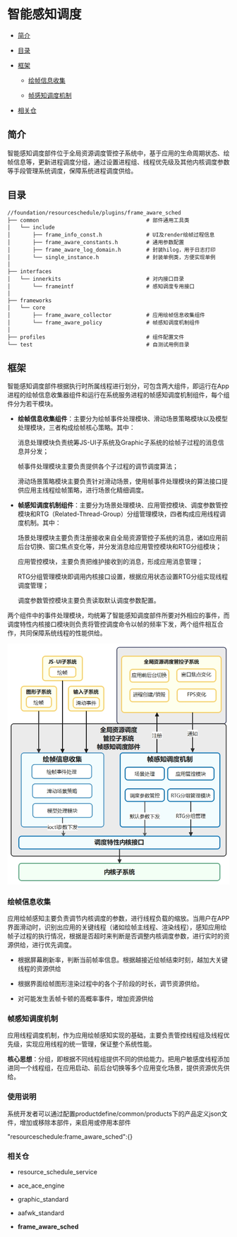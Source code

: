 # 智能感知调度

- [简介](#section_introduction)

- [目录](#section_catalogue)

-   [框架](#section_framework)
    
    - [绘帧信息收集](#section_strategy)
    
    -   [帧感知调度机制](#section_mechanism)
    
- [相关仓](#related_repositories)

  

## 简介<a name="section_introduction"></a>

智能感知调度部件位于全局资源调度管控子系统中，基于应用的生命周期状态、绘帧信息等，更新进程调度分组，通过设置进程组、线程优先级及其他内核调度参数等手段管理系统调度，保障系统进程调度供给。



## 目录<a name="section_catalogue"></a>

```
//foundation/resourceschedule/plugins/frame_aware_sched
├── common           						# 部件通用工具类
│   └── include
│       ├── frame_info_const.h				# UI及render绘帧过程信息
│       ├── frame_aware_constants.h	        # 通用参数配置
│       ├── frame_aware_log_domain.h	    # 封装hilog，用于日志打印
│       └── single_instance.h				# 封装单例类，方便实现单例
│
├── interfaces
│   └── innerkits    						# 对内接口目录
│       └── frameintf    					# 感知调度专用接口
│
├── frameworks                              
│   └── core
│	    ├── frame_aware_collector           # 应用绘帧信息收集组件
│       └── frame_aware_policy              # 帧感知调度机制组件
│		
├── profiles       						    # 组件配置文件
└── test 									# 自测试用例目录
```


## 框架<a name="section_framework"></a>

智能感知调度部件根据执行时所属线程进行划分，可包含两大组件，即运行在App进程的绘帧信息收集器组件和运行在系统服务进程的帧感知调度机制组件，每个组件分为若干模块。

- **绘帧信息收集组件**：主要分为绘帧事件处理模块、滑动场景策略模块以及模型处理模块，三者构成绘帧核心策略。其中：

  消息处理模块负责统筹JS-UI子系统及Graphic子系统的绘帧子过程的消息信息并分发；

  帧事件处理模块主要负责提供各个子过程的调节调度算法；

  滑动场景策略模块主要负责针对滑动场景，使用帧事件处理模块的算法接口提供应用主线程绘帧策略，进行场景化精细调度。

- **帧感知调度机制组件**：主要分为场景处理模块、应用管控模块、调度参数管控模块和RTG（Related-Thread-Group）分组管理模块，四者构成应用线程调度机制。其中：

  场景处理模块主要负责注册接收来自全局资源管控子系统的消息，诸如应用前后台切换、窗口焦点变化等，并分发消息给应用管控模块和RTG分组模块；

  应用管控模块，主要负责把维护接收到的消息，形成应用消息管理；

  RTG分组管理模块即调用内核接口设置，根据应用状态设置RTG分组实现线程调度管理；

  调度参数管控模块主要负责读取默认调度参数配置。

两个组件中的事件处理模块，均统筹了智能感知调度部件所要对外相应的事件，而调度特性内核接口模块则负责将管控调度命令以帧的频率下发，两个组件相互合作，共同保障系统线程的性能供给。

![](figures/zh-cn_image_fwk.png)



### 绘帧信息收集<a name="section_strategy"></a>

应用绘帧感知主要负责调节内核调度的参数，进行线程负载的缩放。当用户在APP界面滑动时，识别出应用的关键线程（诸如绘帧主线程、渲染线程），感知应用绘帧子过程的执行情况，根据是否超时来判断是否调整内核调度参数，进行实时的资源供给，进行优先调度。

- 根据屏幕刷新率，判断当前帧率信息。根据越接近绘帧结束时刻，越加大关键线程的资源供给


- 根据界面绘帧图形渲染过程中的各个子阶段的时长，调节资源供给。


- 对可能发生丢帧卡顿的高概率事件，增加资源供给




### 帧感知调度机制<a name="section_mechanism"></a>

应用线程调度机制，作为应用绘帧感知实现的基础，主要负责管控线程组及线程优先级，实现应用线程的统一管理，保证整个系统性能。

**核心思想**：分组，即根据不同线程组提供不同的供给能力。把用户敏感度线程添加进同一个线程组，在应用启动、前后台切换等多个应用变化场景，提供资源优先供给。



### 使用说明<a name="instructions"></a>

系统开发者可以通过配置productdefine/common/products下的产品定义json文件，增加或移除本部件，来启用或停用本部件

"resourceschedule:frame_aware_sched":{}



### 相关仓<a name="related_repositories"></a>

- resource_schedule_service

- ace_ace_engine

- graphic_standard

- aafwk_standard

- **frame_aware_sched**







